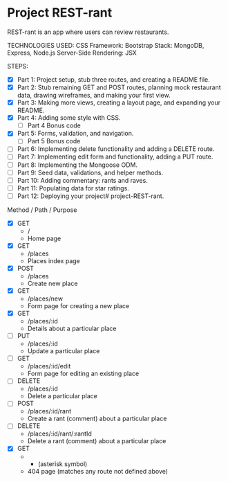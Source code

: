 # Project REST-rant

REST-rant is an app where users can review restaurants.

TECHNOLOGIES USED:
    CSS Framework: Bootstrap
    Stack: MongoDB, Express, Node.js
    Server-Side Rendering: JSX

STEPS:
- [x] Part 1: Project setup, stub three routes, and creating a README file.
- [x] Part 2: Stub remaining GET and POST routes, planning mock restaurant data, drawing wireframes, and making your first view.
- [x] Part 3: Making more views, creating a layout page, and expanding your README.
- [x] Part 4: Adding some style with CSS.
    - [ ] Part 4 Bonus code
- [x] Part 5: Forms, validation, and navigation.
    -  [ ] Part 5 Bonus code
- [ ] Part 6: Implementing delete functionality and adding a DELETE route.
- [ ] Part 7: Implementing edit form and functionality, adding a PUT route.
- [ ] Part 8: Implementing the Mongoose ODM.
- [ ] Part 9: Seed data, validations, and helper methods.
- [ ] Part 10: Adding commentary: rants and raves.
- [ ] Part 11: Populating data for star ratings.
- [ ] Part 12: Deploying your project# project-REST-rant.

Method  /  Path  /  Purpose

- [x] GET
    - /
    - Home page
- [x] GET
    - /places
    - Places index page
- [x] POST
    - /places
    - Create new place
- [x] GET
    - /places/new
    - Form page for creating a new place
- [x] GET
    - /places/:id
    - Details about a particular place
- [ ] PUT
    - /places/:id
    - Update a particular place
- [ ] GET
    - /places/:id/edit
    - Form page for editing an existing place
- [ ] DELETE
    - /places/:id
    - Delete a particular place
- [ ] POST
    - /places/:id/rant
    - Create a rant (comment) about a particular place
- [ ] DELETE
    - /places/:id/rant/:rantId
    - Delete a rant (comment) about a particular place
- [x] GET
    - * (asterisk symbol)
    - 404 page (matches any route not defined above)